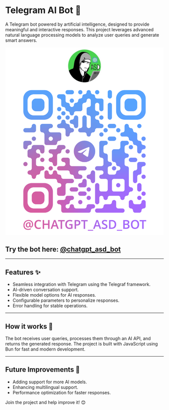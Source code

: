 # Telegram AI Bot 🤖

A Telegram bot powered by artificial intelligence, designed to provide meaningful and interactive responses. This project leverages advanced natural language processing models to analyze user queries and generate smart answers.

![Telegram Bot QR Code](./image.png)

## Try the bot here: [@chatgpt_asd_bot](https://t.me/chatgpt_asd_bot)

---

## Features ✨

- Seamless integration with Telegram using the Telegraf framework.
- AI-driven conversation support.
- Flexible model options for AI responses.
- Configurable parameters to personalize responses.
- Error handling for stable operations.

---

## How it works 🚀

The bot receives user queries, processes them through an AI API, and returns the generated response. The project is built with JavaScript using Bun for fast and modern development.

---

## Future Improvements 📌

- Adding support for more AI models.
- Enhancing multilingual support.
- Performance optimization for faster responses.

Join the project and help improve it! 😊
